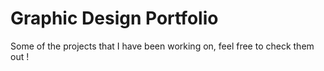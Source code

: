# Graphic Design Portfolio

Some of the projects that I have been working on, feel free to check them out !
